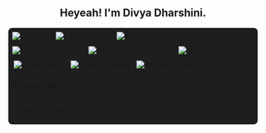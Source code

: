 <h2 align="center"> Heyeah! I'm Divya Dharshini. </h2>
<div style="display: flex; justify-content: space-between; align-items: center; flex-wrap: wrap; padding: 8px; background-color: #1e1e1e; border-radius: 8px;">

  <!-- Left: Language & Tools -->
  <div style="display: flex; gap: 12px; flex-wrap: wrap;">
    <a href="https://icons8.com/icon/40670/c-programming">
      <img src="https://img.shields.io/badge/C-grey.svg?style=flat-square&logo=c&logoColor=0133AD" alt="C Badge" align="left"/>
    </a>
    <a href="https://icons8.com/icon/13441/python">
      <img src="https://img.shields.io/badge/Python-F5C400.svg?style=flat-square&logo=python&logoColor=F5C400" alt="Python Badge" align="left"/>
    </a>
    <a href="https://icons8.com/icon/Of4lZV2lwBQI/arduino">
      <img src="https://img.shields.io/badge/Arduino%20IDE-blue.svg?style=flat-square&logo=arduino&logoColor=00878F" alt="Arduino IDE Badge" align="left"/>
    </a>
    <a href="https://github.com/Divyadd3005/Divyadd3005/blob/main/armkeil.svg">
      <img src="https://img.shields.io/badge/Keil%20μVision-blue.svg?style=flat-square&logo=arm&logoColor=white" alt="Keil μVision Badge" align="left"/>
    </a>
    <a href="https://github.com/Divyadd3005/Divyadd3005/blob/main/stmicroelectronics.svg">
      <img src="https://img.shields.io/badge/STM32CubeIDE-FDB511.svg?style=flat-square&logo=stmicroelectronics&logoColor=03234B" alt="STM32CubeIDE Badge" align="left"/>
    </a>
    <a href="https://github.com/Divyadd3005/Divyadd3005/blob/main/proteus-color.svg">
      <img src="https://img.shields.io/badge/Proteus%208-02303A.svg?style=flat-square&logo=proteus&logoColor=1C79B3" alt="Proteus Badge" "align="left"/>
    </a>
    <a href="mailto:divyadharshini300503@gmail.com">
      <img src="https://img.shields.io/badge/Gmail-black.svg?style=flat-square&logo=gmail&logoColor=EA4335" alt="Gmail Badge" align="right"/>
    </a>
    <a href="https://www.linkedin.com/in/divya-dharshini-p-a-2b45b9266/">
      <img src="https://img.shields.io/badge/LinkedIn-black.svg?style=flat-square&logo=linkedin&logoColor=0A66C2" alt="LinkedIn Badge" align="right"/>
    </a>
    <a href="https://github.com/Divyadd3005/Divyadd3005/blob/main/Resume%20Divya_Dharshini.pdf">
      <img src="https://img.shields.io/badge/Resume-black.svg?style=flat-square&logo=readme&logoColor=white" alt="Resume Badge" align="right"/>
    </a>
</div>


### ☑ About Me
- currently working with STM32WBA55xx BluetoothLE stack
